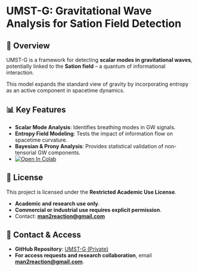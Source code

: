 # UMST-G: Gravitational Wave Analysis for Sation Field Detection  

## 🔬 Overview  
UMST-G is a framework for detecting **scalar modes in gravitational waves**, potentially linked to the **Sation field** – a quantum of informational interaction.  

This model expands the standard view of gravity by incorporating entropy as an active component in spacetime dynamics.  

## 📊 Key Features  
- **Scalar Mode Analysis**: Identifies breathing modes in GW signals.  
- **Entropy Field Modeling**: Tests the impact of information flow on spacetime curvature.  
- **Bayesian & Prony Analysis**: Provides statistical validation of non-tensorial GW components.
- [![Open In Colab](https://colab.research.google.com/assets/colab-badge.svg)](https://colab.research.google.com/github/MirukaZe/UMST-G/blob/main/UMST_G_01.ipynb)

## 📜 License  
This project is licensed under the **Restricted Academic Use License**.  
- **Academic and research use only**.  
- **Commercial or industrial use requires explicit permission**.  
- Contact: **man2reaction@gmail.com**  

## 📩 Contact & Access  
- **GitHub Repository**: [UMST-G (Private)](https://github.com/MirukaZe/UMST-G)  
- **For access requests and research collaboration**, email **man2reaction@gmail.com**.
